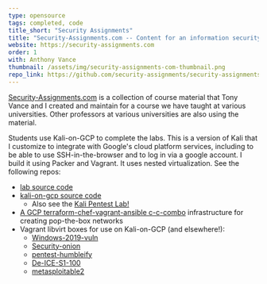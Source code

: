 ```yaml
---
type: opensource
tags: completed, code
title_short: "Security Assignments"
title: "Security-Assignments.com -- Content for an information security management course"
website: https://security-assignments.com
order: 1
with: Anthony Vance
thumbnail: /assets/img/security-assignments-com-thumbnail.png
repo_link: https://github.com/security-assignments/security-assignments.github.io
---
```


[Security-Assignments.com](https://security-assignments.com) is a collection of
course material that Tony Vance and I created and maintain for a course we have
taught at various universities. Other professors at various universities are
also using the material.

Students use Kali-on-GCP to complete the labs. This is a version of Kali
that I customize to integrate with Google's cloud platform services, including to be able
to use SSH-in-the-browser and to log in via a google account. I build it using
Packer and Vagrant. It uses nested virtualization. See the following repos:

- [lab source code](https://github.com/security-assignments/security-assignments.github.io)
- [kali-on-gcp source code](https://github.com/deargle/kali-on-gcp)
  - Also see the [Kali Pentest Lab!](https://github.com/deargle/kali-on-gcp/tree/master/kali-pentest-lab)
- [A GCP terraform-chef-vagrant-ansible c-c-combo](https://github.com/deargle/gcp-vuln-server-behind-openvpn) infrastructure for creating pop-the-box networks
- Vagrant libvirt boxes for use on Kali-on-GCP (and elsewhere!):
  - [Windows-2019-vuln](https://github.com/deargle/lab-windows-2019-vuln)
  - [Security-onion](https://github.com/deargle/lab-security-onion)
  - [pentest-humbleify](https://github.com/security-assignments/pentest-humbleify)
  - [De-ICE-S1-100](https://github.com/deargle/lab-de-ice-s1-100)
  - [metasploitable2](https://github.com/deargle/lab-metasploitable2)
